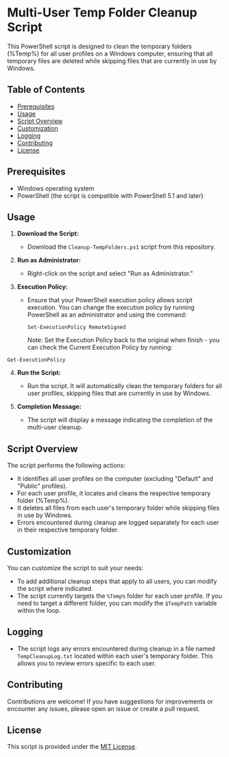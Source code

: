 # Multi-User Temp Folder Cleanup Script

This PowerShell script is designed to clean the temporary folders (%Temp%) for all user profiles on a Windows computer, ensuring that all temporary files are deleted while skipping files that are currently in use by Windows.

## Table of Contents

- [Prerequisites](#prerequisites)
- [Usage](#usage)
- [Script Overview](#script-overview)
- [Customization](#customization)
- [Logging](#logging)
- [Contributing](#contributing)
- [License](#license)

## Prerequisites

- Windows operating system
- PowerShell (the script is compatible with PowerShell 5.1 and later)

## Usage

1. **Download the Script:**
   - Download the `Cleanup-TempFolders.ps1` script from this repository.

2. **Run as Administrator:**
   - Right-click on the script and select "Run as Administrator."

3. **Execution Policy:**
   - Ensure that your PowerShell execution policy allows script execution. You can change the execution policy by running PowerShell as an administrator and using the command:
     ```
     Set-ExecutionPolicy RemoteSigned
     ```
     Note: Set the Execution Policy back to the original when finish - you can check the Current Execution Policy by 
running:
```
Get-ExecutionPolicy
```
4. **Run the Script:**
   - Run the script. It will automatically clean the temporary folders for all user profiles, skipping files that are currently in use by Windows.

5. **Completion Message:**
   - The script will display a message indicating the completion of the multi-user cleanup.

## Script Overview

The script performs the following actions:

- It identifies all user profiles on the computer (excluding "Default" and "Public" profiles).
- For each user profile, it locates and cleans the respective temporary folder (%Temp%).
- It deletes all files from each user's temporary folder while skipping files in use by Windows.
- Errors encountered during cleanup are logged separately for each user in their respective temporary folder.

## Customization

You can customize the script to suit your needs:

- To add additional cleanup steps that apply to all users, you can modify the script where indicated.
- The script currently targets the `%Temp%` folder for each user profile. If you need to target a different folder, you can modify the `$TempPath` variable within the loop.

## Logging

- The script logs any errors encountered during cleanup in a file named `TempCleanupLog.txt` located within each user's temporary folder. This allows you to review errors specific to each user.

## Contributing

Contributions are welcome! If you have suggestions for improvements or encounter any issues, please open an issue or create a pull request.

## License

This script is provided under the [MIT License](LICENSE).
